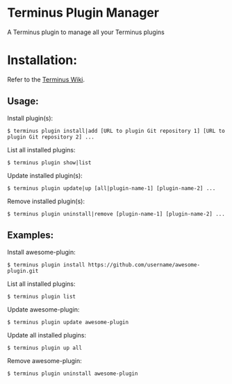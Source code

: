 # Terminus Plugin Manager

A Terminus plugin to manage all your Terminus plugins

# Installation:

Refer to the [Terminus Wiki](https://github.com/pantheon-systems/terminus/wiki/Plugins).

## Usage:
Install plugin(s):
```
$ terminus plugin install|add [URL to plugin Git repository 1] [URL to plugin Git repository 2] ...
```
List all installed plugins:
```
$ terminus plugin show|list
```
Update installed plugin(s):
```
$ terminus plugin update|up [all|plugin-name-1] [plugin-name-2] ...
```
Remove installed plugin(s):
```
$ terminus plugin uninstall|remove [plugin-name-1] [plugin-name-2] ...
```

## Examples:
Install awesome-plugin:
```
$ terminus plugin install https://github.com/username/awesome-plugin.git
```
List all installed plugins:
```
$ terminus plugin list
```
Update awesome-plugin:
```
$ terminus plugin update awesome-plugin
```
Update all installed plugins:
```
$ terminus plugin up all
```
Remove awesome-plugin:
```
$ terminus plugin uninstall awesome-plugin
```

